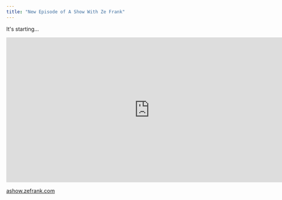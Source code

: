 ```yaml
---
title: "New Episode of A Show With Ze Frank"
---
```

<p>It's starting...</p>
<p><iframe width="759" height="386" src="http://www.youtube.com/embed/RYlCVwxoL_g" frameborder="0" allowfullscreen></iframe></p>
<p><a href="http://ashow.zefrank.com">ashow.zefrank.com</a></p>
